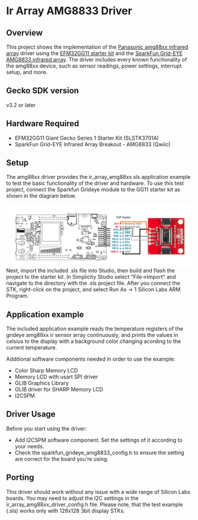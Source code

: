 # Ir Array AMG8833 Driver #

## Overview ##

This project shows the implementation of the [Panasonic amg88xx infrared array](https://industry.panasonic.eu/components/sensors/industrial-sensors/grid-eye/amg88xx-high-performance-type/amg8833-amg8833) driver using the [EFM32GG11 starter kit](https://www.silabs.com/development-tools/mcu/32-bit/efm32gg11-starter-kit) and the [SparkFun Grid-EYE AMG8833 infrared array](https://www.sparkfun.com/products/14607). The driver includes every known functionality of the amg88xx device, such as sensor readings, power settings, interrupt setup, and more.

## Gecko SDK version ##

v3.2 or later

## Hardware Required ##

- EFM32GG11 Giant Gecko Series 1 Starter Kit (SLSTK3701A)
- SparkFun Grid-EYE Infrared Array Breakout - AMG8833 (Qwiic)

## Setup ##

The amg88xx driver provides the ir_array_amg88xx.sls application example to test the basic functionality of the driver and hardware. To use this test project, connect the Sparkfun Grideye module to the GG11 starter kit as shown in the diagram below.

![Connection Diagram](doc/connection_diagram.png)
Next, import the included .sls file into Studio, then build and flash the project to the starter kit.
In Simplicity Studio select "File->Import" and navigate to the directory with the .sls project file. After you connect the STK,
right-click on the project, and select Run As -> 1 Silicon Labs ARM Program.

## Application example ##

The included application example reads the temperature registers of the grideye amg88xx ir sensor array continuously, and prints the values in celsius to the display with a background color changing acording to the current temperature.

Additional software components needed in order to use the example:

- Color Sharp Memory LCD
- Memory LCD with usart SPI driver
- GLIB Graphics Library
- GLIB driver for SHARP Memory LCD
- I2CSPM

## Driver Usage ##

Before you start using the driver:

- Add I2CSPM software component. Set the settings of it according to your needs.
- Check the sparkfun_grideye_amg8833_config.h to ensure the setting are correct for the board you're using.

## Porting ##

This driver should work without any issue with a wide range of Silicon Labs boards. You may need to adjust the I2C settings in the ir_array_amg88xx_driver_config.h file.
Please note, that the test example (.sls) works only with 128x128 3bit display STKs.